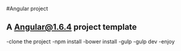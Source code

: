 #Angular project

## A Angular@1.6.4 project template
-clone the project
-npm install
-bower install
-gulp
-gulp dev
-enjoy

